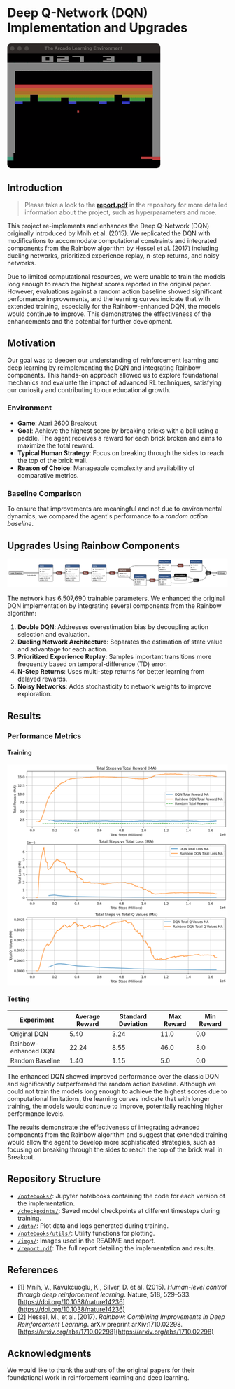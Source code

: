 # Deep Q-Network (DQN) Implementation and Upgrades

![fun_gif](imgs/holy_moly_small.gif)

## Introduction

> Please take a look to the [**report.pdf**](report.pdf) in the repository for more detailed information about the project, such as hyperparameters and more.

This project re-implements and enhances the Deep Q-Network (DQN) originally introduced by Mnih et al. (2015). We replicated the DQN with modifications to accommodate computational constraints and integrated components from the Rainbow algorithm by Hessel et al. (2017) including dueling networks, prioritized experience replay, n-step returns, and noisy networks.

Due to limited computational resources, we were unable to train the models long enough to reach the highest scores reported in the original paper. However, evaluations against a random action baseline showed significant performance improvements, and the learning curves indicate that with extended training, especially for the Rainbow-enhanced DQN, the models would continue to improve. This demonstrates the effectiveness of the enhancements and the potential for further development.

## Motivation

Our goal was to deepen our understanding of reinforcement learning and deep learning by reimplementing the DQN and integrating Rainbow components. This hands-on approach allowed us to explore foundational mechanics and evaluate the impact of advanced RL techniques, satisfying our curiosity and contributing to our educational growth.

### Environment

- **Game**: Atari 2600 Breakout
- **Goal**: Achieve the highest score by breaking bricks with a ball using a paddle. The agent receives a reward for each brick broken and aims to maximize the total reward.
- **Typical Human Strategy**: Focus on breaking through the sides to reach the top of the brick wall.
- **Reason of Choice**: Manageable complexity and availability of comparative metrics.

### Baseline Comparison

To ensure that improvements are meaningful and not due to environmental dynamics, we compared the agent's performance to a *random action baseline*.

## Upgrades Using Rainbow Components

![Rainbow DQN Architecture](imgs/rdqn.png)

The network has 6,507,690 trainable parameters.
We enhanced the original DQN implementation by integrating several components from the Rainbow algorithm:

1. **Double DQN**: Addresses overestimation bias by decoupling action selection and evaluation.
2. **Dueling Network Architecture**: Separates the estimation of state value and advantage for each action.
3. **Prioritized Experience Replay**: Samples important transitions more frequently based on temporal-difference (TD) error.
4. **N-Step Returns**: Uses multi-step returns for better learning from delayed rewards.
5. **Noisy Networks**: Adds stochasticity to network weights to improve exploration.

## Results

### Performance Metrics

#### Training
![Learning Curves](imgs/comparison.png)

#### Testing
| **Experiment**         | **Average Reward** | **Standard Deviation** | **Max Reward** | **Min Reward** |
|------------------------|--------------------|------------------------|----------------|----------------|
| Original DQN           | 5.40      | 3.24          | 11.0  | 0.0  |
| Rainbow-enhanced DQN   | 22.24      | 8.55          | 46.0  | 8.0  |
| Random Baseline        | 1.40      | 1.15          | 5.0  | 0.0  |

The enhanced DQN showed improved performance over the classic DQN and significantly outperformed the random action baseline. Although we could not train the models long enough to achieve the highest scores due to computational limitations, the learning curves indicate that with longer training, the models would continue to improve, potentially reaching higher performance levels.

The results demonstrate the effectiveness of integrating advanced components from the Rainbow algorithm and suggest that extended training would allow the agent to develop more sophisticated strategies, such as focusing on breaking through the sides to reach the top of the brick wall in Breakout.

## Repository Structure

- [`/notebooks/`](notebooks/): Jupyter notebooks containing the code for each version of the implementation.
- [`/checkpoints/`](checkpoints/): Saved model checkpoints at different timesteps during training.
- [`/data/`](data/): Plot data and logs generated during training.
- [`/notebooks/utils/`](notebooks/utils/): Utility functions for plotting.
- [`/imgs/`](imgs/): Images used in the README and report.
- [`/report.pdf`](report.pdf): The full report detailing the implementation and results.

## References

- [1] Mnih, V., Kavukcuoglu, K., Silver, D. et al. (2015). *Human-level control through deep reinforcement learning*. Nature, 518, 529–533. [https://doi.org/10.1038/nature14236](https://doi.org/10.1038/nature14236)
- [2] Hessel, M., et al. (2017). *Rainbow: Combining Improvements in Deep Reinforcement Learning*. arXiv preprint arXiv:1710.02298. [https://arxiv.org/abs/1710.02298](https://arxiv.org/abs/1710.02298)

## Acknowledgments

We would like to thank the authors of the original papers for their foundational work in reinforcement learning and deep learning.